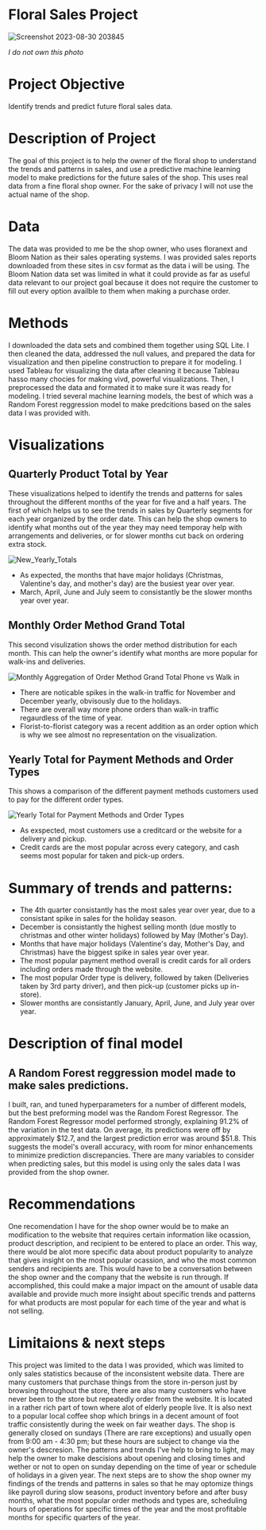 # Floral Sales Project


![Screenshot 2023-08-30 203845](https://github.com/JoeBwonKenobi/Floral_Sales_Project/assets/117705408/39c7e26f-8f99-4ea3-8e80-e9305851afa2)

*I do not own this photo*

# **Project Objective**

Identify trends and predict future floral sales data.

# Description of Project

The goal of this project is to help the owner of the floral shop to understand the trends and patterns in sales, and use a predictive machine learning model to make predictions for the future sales of the shop. This uses real data from a fine floral shop owner. For the sake of privacy I will not use the actual name of the shop. 

# Data 

The data was provided to me be the shop owner, who uses floranext and Bloom Nation as their sales operating systems. I was provided sales reports downloaded from these sites in csv format as the data i will be using. The Bloom Nation data set was limited in what it could provide as far as useful data relevant to our project goal because it does not require the customer to fill out every option availble to them when making a purchase order.

# Methods
I downloaded the data sets and combined them together using SQL Lite. I then cleaned the data, addressed the null values, and prepared the data for visualization and then pipeline construction to prepare it for modeling. I used Tableau for visualizing the data after cleaning it because Tableau hasso many chocies for making vivd, powerful visualizations. Then, I preprocessed the data and formated it to make sure it was ready for modeling. I tried several machine learning models, the best of which was a Random Forest reggression model to make predcitions based on the sales data I was provided with.

# Visualizations

## **Quarterly Product Total by Year**
These visualizations helped to identify the trends and patterns for sales throughout the different months of the year for five and a half years. The first of which helps us to see the trends in sales by Quarterly segments for each year organized by the order date. This can help the shop owners to identify what months out of the year they may need temporay help with arrangements and deliveries, or for slower months cut back on ordering extra stock.


![New_Yearly_Totals](https://github.com/JoeBwonKenobi/Floral_Sales_Project/assets/117705408/452cded1-41ef-4832-863f-51852d7e049f)



- As expected, the months that have major holidays (Christmas, Valentine's day, and mother's day) are the busiest year over year.
- March, April, June and July seem to consistantly be the slower months year over year.

## **Monthly Order Method Grand Total**

This second visulization shows the order method distribution for each month. This can help the owner's identify what months are more popular for walk-ins and deliveries.

![Monthly Aggregation of Order Method Grand Total Phone vs  Walk in](https://github.com/JoeBwonKenobi/Floral_Sales_Project/assets/117705408/e1bcf781-99c0-41f0-8230-9d010405c325)

- There are noticable spikes in the walk-in traffic for November and December yearly, obvisously due to the holidays.
- There are overall way more phone orders than walk-in traffic regaurdless of the time of year.
- Florist-to-florist category was a recent addition as an order option which is why we see almost no representation on the visualization.

## **Yearly Total for Payment Methods and Order Types**
 This shows a comparison of the different payment methods customers used to pay for the different order types.


![Yearly Total for Payment Methods and Order Types](https://github.com/JoeBwonKenobi/Floral_Sales_Project/assets/117705408/66fde718-8c8a-463e-86cd-7c7df9ebf4fe)



- As exspected, most customers use a creditcard or the website for a delivery and pickup.
- Credit cards are the most popular across every category, and cash seems most popular for taken and pick-up orders.

# **Summary of trends and patterns:**

- The 4th quarter consistantly has the most sales year over year, due to a consistant spike in sales for the holiday season.
- December is consistantly the highest selling month (due mostly to christmas and other winter holidays) followed by May (Mother's Day).
- Months that have major holidays (Valentine's day, Mother's Day, and Christmas) have the biggest spike in sales year over year.
- The most popular payment method overall is credit cards for all orders including orders made through the website.
- The most popular Order type is delivery, followed by taken (Deliveries taken by 3rd party driver), and then pick-up (customer picks up in-store).
- Slower months are consistantly January, April, June, and July year over year.

# Description of final model

## **A Random Forest reggression model made to make sales predictions.**

I built, ran, and tuned hyperparameters for a number of different models, but the best preforming model was the Random Forest Regressor. The Random Forest Regressor model performed strongly, explaining 91.2% of the variation in the test data. On average, its predictions were off by approximately $12.7, and the largest prediction error was around $51.8. This suggests the model's overall accuracy, with room for minor enhancements to minimize prediction discrepancies. There are many variables to consider when predicting sales, but this model is using only the sales data I was provided from the shop owner.


# Recommendations
One recomendation I have for the shop owner would be to make an modification to the website that requires certain information like ocassion, product description, and recipient to be entered to place an order. This way, there would be alot more specific data about product popularity to analyze that gives insight on the most popular ocassion, and who the most common senders and recipients are. This would have to be a conversation between the shop owner and the company that the website is run through. If accomplished, this could make a major impact on the amount of usable data available and provide much more insight about specific trends and patterns for what products are most popular for each time of the year and what is not selling.

# Limitaions & next steps
This project was limited to the data I was provided, which was limited to only sales statistics because of the inconsistent website data. There are many customers that purchase things from the store in-person just by browsing throughout the store, there are also many customers who have never been to the store but repeatedly order from the website. It is located in a rather rich part of town where alot of elderly people live. It is also next to a popular local coffee shop which brings in a decent amount of foot traffic consistently during the week on fair weather days. The shop is generally closed on sundays (There are rare exceptions) and usually open from 9:00 am - 4:30 pm; but these hours are subject to change via the owner's descresion. The patterns and trends I've help to bring to light, may help the owner to make descisions about opening and closing times  and wether or not to open on sunday depending on the time of year or schedule of holidays in a given year. The next steps are to show the shop owner my findings of the trends and patterns in sales so that he may optomize things like payroll during slow seasons, product inventory before and after busy months, what the most popular order methods and types are, scheduling hours of operations for specific times of the year and the most profitable months for specific quarters of the year.
